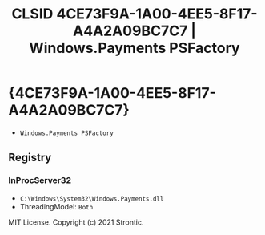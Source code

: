 ﻿---
title: "CLSID 4CE73F9A-1A00-4EE5-8F17-A4A2A09BC7C7 | Windows.Payments PSFactory"
excerpt: What is COM-Object CLSID 4CE73F9A-1A00-4EE5-8F17-A4A2A09BC7C7?
---

# {4CE73F9A-1A00-4EE5-8F17-A4A2A09BC7C7}

* `Windows.Payments PSFactory`

## Registry


### InProcServer32

* `C:\Windows\System32\Windows.Payments.dll`
* ThreadingModel: `Both`

MIT License. Copyright (c) 2021 Strontic.


